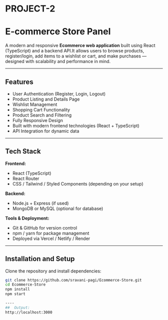 # PROJECT-2
# E-commerce Store Panel

A modern and responsive **Ecommerce web application** built using React (TypeScript) and a backend API.It allows users to browse products, register/login, add items to a wishlist or cart, and make purchases — designed with scalability and performance in mind.

---

##  Features

-  User Authentication (Register, Login, Logout)
-  Product Listing and Details Page
-  Wishlist Management
-  Shopping Cart Functionality
-  Product Search and Filtering
-  Fully Responsive Design
-  Built with modern frontend technologies (React + TypeScript)
-  API Integration for dynamic data

---

##  Tech Stack

**Frontend:**
- React (TypeScript)
- React Router
- CSS / Tailwind / Styled Components (depending on your setup)

**Backend:**
- Node.js + Express (if used)
- MongoDB or MySQL (optional for database)

**Tools & Deployment:**
- Git & GitHub for version control
- npm / yarn for package management
- Deployed via Vercel / Netlify / Render

---

##  Installation and Setup

Clone the repository and install dependencies:

```bash
git clone https://github.com/sravani-pagi/Ecommerce-Store.git
cd Ecommerce-Store
npm install
npm start

----
##  Output:
http://localhost:3000





